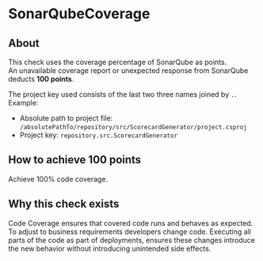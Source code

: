 # SonarQubeCoverage

## About
This check uses the coverage percentage of SonarQube as points.  
An unavailable coverage report or unexpected response from SonarQube deducts **100 points**.

The project key used consists of the last two three names joined by `.`.  
Example:
 - Absolute path to project file: `/absolutePathTo/repository/src/ScorecardGenerator/project.csproj`
 - Project key: `repository.src.ScorecardGenerator`

## How to achieve 100 points
Achieve 100% code coverage.

## Why this check exists
Code Coverage ensures that covered code runs and behaves as expected.  
To adjust to business requirements developers change code. Executing all parts of the code as part of deployments, ensures these changes introduce the new behavior without introducing unintended side effects.